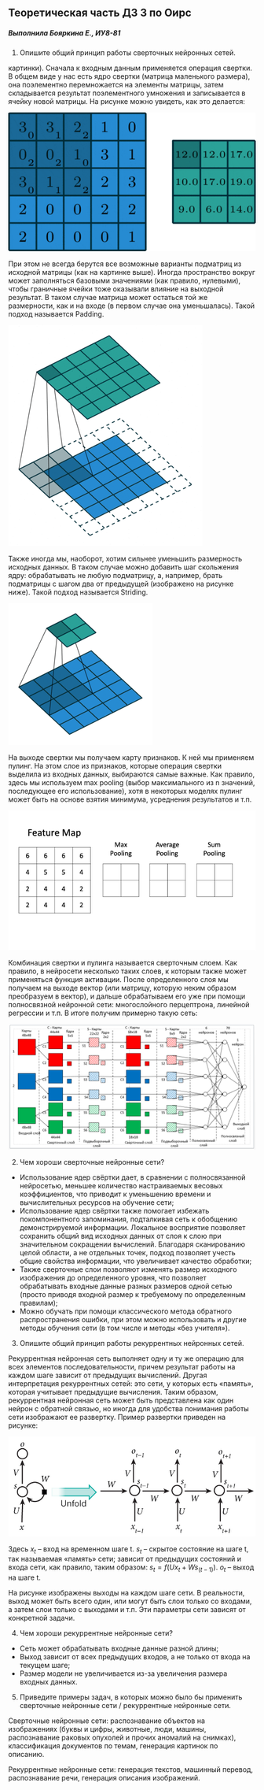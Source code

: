 ## Теоретическая часть ДЗ 3 по Оирс
##### Выполнила Бояркина Е., ИУ8-81

1.	Опишите общий принцип работы сверточных нейронных сетей.

картинки). Сначала к входным данным применяется операция свертки. В общем виде у нас есть ядро свертки (матрица 
маленького размера), она поэлементно перемножается на элементы матрицы, затем складывается результат поэлементного 
умножения и записывается в ячейку новой матрицы. На рисунке можно увидеть, как это делается:

![Свертка](images/convolution.gif)

При этом не всегда берутся все возможные варианты подматриц из исходной матрицы (как на картинке выше). Иногда 
пространство вокруг может заполняться базовыми значениями (как правило, нулевыми), чтобы граничные ячейки тоже оказывали 
влияние на выходной результат. В таком случае матрица может остаться той же размерности, как и на входе (в первом случае 
она уменьшалась). Такой подход называется Padding.

![Padding](images/padding.gif)

Также иногда мы, наоборот, хотим сильнее уменьшить размерность исходных данных. В таком случае можно добавить шаг 
скольжения ядру: обрабатывать не любую подматрицу, а, например, брать подматрицы с шагом два от предыдущей (изображено 
на рисунке ниже). Такой подход называется Striding.

![Striding](images/striding.gif)

На выходе свертки мы получаем карту признаков. К ней мы применяем пулинг. На этом слое из признаков, которые операция 
свертки выделила из входных данных, выбираются самые важные. Как правило, здесь мы используем max pooling (выбор 
максимального из n значений, последующее его использование), хотя в некоторых моделях пулинг может быть на основе взятия 
минимума, усреднения результатов и т.п.

![Пулинг](images/pooling.gif)

 
Комбинация свертки и пулинга называется сверточным слоем. Как правило, в нейросети несколько таких слоев, к которым 
также может применяться функция активации. После определенного слоя мы получаем на выходе вектор (или матрицу, которую 
неким образом преобразуем в вектор), и дальше обрабатываем его уже при помощи полносвязной нейронной сети: многослойного 
перцептрона, линейной регрессии и т.п. В итоге получим примерно такую сеть:

![Структура сверточной нейронной сети](images/cnn_struct.png)

2.	Чем хороши сверточные нейронные сети?

 - Использование ядер свёртки дает, в сравнении с полносвязанной нейросетью, меньшее количество настраиваемых весовых 
коэффициентов, что приводит к уменьшению времени и вычислительных ресурсов на обучение сети;
 - Использование ядер свёртки также помогает избежать покомпонентного запоминания, подталкивая сеть к обобщению 
демонстрируемой информации. Локальное восприятие позволяет сохранить общий вид исходных данных от слоя к слою при 
значительном сокращении вычислений. Благодаря сканированию целой области, а не отдельных точек, подход позволяет учесть 
общие свойства информации, что увеличивает качество обработки;
 - Также сверточные слои позволяют изменять размер исходного изображения до определенного уровня, что позволяет 
обрабатывать входные данные разных размеров одной сетью (просто приводя входной размер к требуемому по определенным 
правилам);
 - Можно обучать при помощи классического метода обратного распространения ошибки, при этом можно использовать и другие 
методы обучения сети (в том числе и методы «без учителя»).

3.	Опишите общий принцип работы рекуррентных нейронных сетей.

Рекуррентная нейронная сеть выполняет одну и ту же операцию для всех элементов последовательности, причем результат 
работы на каждом шаге зависит от предыдущих вычислений. Другая интерпретация рекуррентных сетей: это сети, у которых 
есть «память», которая учитывает предыдущие вычисления. Таким образом, рекуррентная нейронная сеть может быть 
представлена как один нейрон с обратной связью, но иногда для удобства понимания работы сети изображают ее развертку. 
Пример развертки приведен на рисунке:

![Структура рекуррентной нейронной сети](images/rnn_struct.png)

Здесь $x_t$ – вход на временном шаге t. $s_t$ – скрытое состояние на шаге t, так называемая «память» сети; зависит от 
предыдущих состояний и входа сети, как правило, таким образом: $s_t=f(Ux_t+Ws_(t-1))$. $o_t$ – выход на шаге t.

На рисунке изображены выходы на каждом шаге сети. В реальности, выход может быть всего один, или могут быть слои только 
со входами, а затем слои только с выходами и т.п. Эти параметры сети зависят от конкретной задачи.

4.  Чем хороши рекуррентные нейронные сети?

 - Сеть может обрабатывать входные данные разной длины;
 - Выход зависит от всех предыдущих входов, а не только от входа на текущем шаге;
 - Размер модели не увеличивается из-за увеличения размера входных данных.

5.	Приведите примеры задач, в которых можно было бы применить сверточные нейронные сети / рекуррентные нейронные сети.

Сверточные нейронные сети: распознавание объектов на изображениях (буквы и цифры, животные, люди, машины, распознавание 
раковых опухолей и прочих аномалий на снимках), классификация документов по темам, генерация картинок по описанию. 

Рекуррентные нейронные сети: генерация текстов, машинный перевод, распознавание речи, генерация описания изображений.


